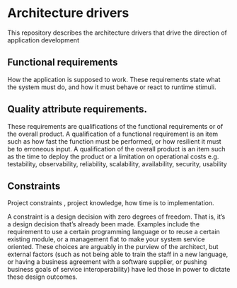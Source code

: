 # Architecture drivers
This repository describes the architecture drivers that drive the direction of application development

## Functional requirements

How the application is supposed to work. 
These requirements state what the system must do, and how it must behave or react to runtime stimuli.

## Quality attribute requirements. 

These requirements are qualifications of
the functional requirements or of the overall product. A qualification of a
functional requirement is an item such as how fast the function must be
performed, or how resilient it must be to erroneous input. A qualification
of the overall product is an item such as the time to deploy the product or a
limitation on operational costs e.g. testability, observability, reliability, scalability, availability, security, usability

## Constraints

Project constraints , project knowledge, how time is to implementation. 

A constraint is a design decision with zero degrees of freedom.
That is, it’s a design decision that’s already been made. Examples include
the requirement to use a certain programming language or to reuse a certain
existing module, or a management fiat to make your system service oriented. These choices are arguably in the purview of the architect, but external factors (such as not being able to train the staff in a new language, or
having a business agreement with a software supplier, or pushing business
goals of service interoperability) have led those in power to dictate these
design outcomes.
